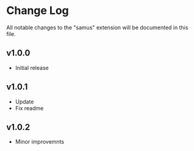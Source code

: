 # Change Log

All notable changes to the "samus" extension will be documented in this file.

## v1.0.0
- Initial release

## v1.0.1
- Update
- Fix readme

## v1.0.2
- Minor improvemnts

